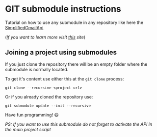 # GIT submodule instructions

Tutorial on how to use any submodule in any repository like here the [SimplifiedGmailApi](https://github.com/AnonymerNiklasistanonym/SendGmailSimplified).

(*If you want to learn more visit [this](https://github.com/blog/2104-working-with-submodules) site*)

## Joining a project using submodules

If you just clone the repository there will be an empty folder where the submodule is normally located.

To get it's content use either this at the `git clone` process:

```
git clone --recursive <project url>
```

Or if you already cloned the repository use:

```
git submodule update --init --recursive
```



Have fun programming! :smiley:



*PS: If you want to use this submodule do not forget to activate the API in the main project script*
